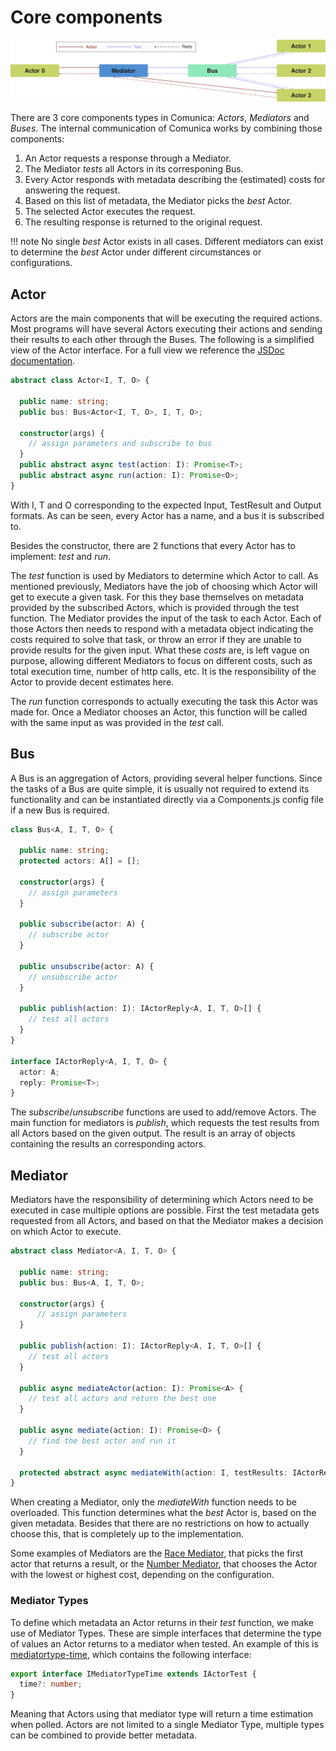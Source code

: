 # Core components

![Communication overview](actor-mediator-bus.svg)

There are 3 core components types in Comunica: *Actors*, *Mediators* and *Buses*.
The internal communication of Comunica works by combining those components:

1. An Actor requests a response through a Mediator.
2. The Mediator *tests* all Actors in its corresponing Bus.
3. Every Actor responds with metadata describing the (estimated) costs for answering the request.
4. Based on this list of metadata, the Mediator picks the *best* Actor.
5. The selected Actor executes the request.
6. The resulting response is returned to the original request.

!!! note
    No single *best* Actor exists in all cases.
    Different mediators can exist to determine the *best* Actor under different circumstances or configurations.

## Actor

Actors are the main components that will be executing the required actions.
Most programs will have several Actors executing their actions
and sending their results to each other through the Buses.
The following is a simplified view of the Actor interface.
For a full view we reference the [JSDoc documentation](https://comunica.github.io/comunica/classes/_core_lib_actor_.actor.html).

```typescript
abstract class Actor<I, T, O> {

  public name: string;
  public bus: Bus<Actor<I, T, O>, I, T, O>;

  constructor(args) {
    // assign parameters and subscribe to bus
  }
  public abstract async test(action: I): Promise<T>;
  public abstract async run(action: I): Promise<O>;
}
```

With I, T and O corresponding to the expected Input, TestResult and Output formats.
As can be seen, every Actor has a name,
and a bus it is subscribed to.

Besides the constructor, there are 2 functions that every Actor has to implement: *test* and *run*.

The *test* function is used by Mediators to determine which Actor to call.
As mentioned previously, Mediators have the job of choosing
which Actor will get to execute a given task.
For this they base themselves on metadata provided by the subscribed Actors,
which is provided through the test function.
The Mediator provides the input of the task to each Actor.
Each of those Actors then needs to respond with a metadata object
indicating the costs required to solve that task,
or throw an error if they are unable to provide results for the given input.
What these _costs_ are, is left vague on purpose,
allowing different Mediators to focus on different costs,
such as total execution time, number of http calls, etc.
It is the responsibility of the Actor to provide decent estimates here.

The *run* function corresponds to actually executing the task this Actor was made for.
Once a Mediator chooses an Actor, this function will be called with the same input as was provided
in the *test* call.

## Bus

A Bus is an aggregation of Actors,
providing several helper functions.
Since the tasks of a Bus are quite simple,
it is usually not required to extend its functionality
and can be instantiated directly via a Components.js config file if a new Bus is required.

```typescript
class Bus<A, I, T, O> {

  public name: string;
  protected actors: A[] = [];

  constructor(args) {
    // assign parameters
  }

  public subscribe(actor: A) {
    // subscribe actor
  }

  public unsubscribe(actor: A) {
    // unsubscribe actor
  }

  public publish(action: I): IActorReply<A, I, T, O>[] {
    // test all actors
  }
}

interface IActorReply<A, I, T, O> {
  actor: A;
  reply: Promise<T>;
}
```

The *subscribe*/*unsubscribe* functions are used to add/remove Actors.
The main function for mediators is *publish*,
which requests the test results from all Actors based on the given output.
The result is an array of objects containing the results an corresponding actors.

## Mediator

Mediators have the responsibility of determining which Actors need to be executed
in case multiple options are possible.
First the test metadata gets requested from all Actors,
and based on that the Mediator makes a decision on which Actor to execute.

```typescript
abstract class Mediator<A, I, T, O> {

  public name: string;
  public bus: Bus<A, I, T, O>;

  constructor(args) {
      // assign parameters
  }

  public publish(action: I): IActorReply<A, I, T, O>[] {
    // test all actors
  }

  public async mediateActor(action: I): Promise<A> {
    // test all actors and return the best one
  }

  public async mediate(action: I): Promise<O> {
    // find the best actor and run it
  }

  protected abstract async mediateWith(action: I, testResults: IActorReply<A, I, T, O>[]): Promise<A>;
}
```

When creating a Mediator, only the *mediateWith* function needs to be overloaded.
This function determines what the *best* Actor is, based on the given metadata.
Besides that there are no restrictions on how to actually choose this,
that is completely up to the implementation.

Some examples of Mediators are the
[Race Mediator](https://github.com/comunica/comunica/tree/master/packages/mediator-race),
that picks the first actor that returns a result,
or the [Number Mediator](https://github.com/comunica/comunica/tree/master/packages/mediator-number),
that chooses the Actor with the lowest or highest cost, depending on the configuration.

### Mediator Types
To define which metadata an Actor returns in their *test* function,
we make use of Mediator Types.
These are simple interfaces that determine the type of values
an Actor returns to a mediator when tested.
An example of this is
[mediatortype-time](https://github.com/comunica/comunica/tree/master/packages/mediatortype-time),
which contains the following interface:

```typescript
export interface IMediatorTypeTime extends IActorTest {
  time?: number;
}
```

Meaning that Actors using that mediator type will return a time estimation when polled.
Actors are not limited to a single Mediator Type,
multiple types can be combined to provide better metadata.
